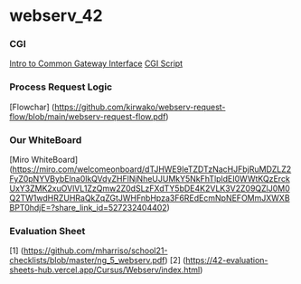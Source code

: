 # webserv_42

### CGI

[Intro to Common Gateway Interface](http://www.mnuwer.dbasedeveloper.co.uk/dlearn/web/session01.htm)
[CGI Script](http://www.wijata.com/cgi/cgispec.html#4.0)

### Process Request Logic
[Flowchar] (https://github.com/kirwako/webserv-request-flow/blob/main/webserv-request-flow.pdf)

### Our WhiteBoard
[Miro WhiteBoard] (https://miro.com/welcomeonboard/dTJHWE9IeTZDTzNacHJFbjRuMDZLZ2FyZ0pNYVBybElna0lkQVdyZHFlNjNheUJUMkY5NkFhTlpldEI0WWtKQzErckUxY3ZMK2xuOVlVL1ZzQmw2Z0dSLzFXdTY5bDE4K2VLK3V2Z09QZlJ0M0Q2TW1wdHRZUHRaQkZqZGtJWHFnbHpza3F6REdEcmNpNEFOMmJXWXBBPT0hdjE=?share_link_id=527232404402)

### Evaluation Sheet
[1] (https://github.com/mharriso/school21-checklists/blob/master/ng_5_webserv.pdf)
[2] (https://42-evaluation-sheets-hub.vercel.app/Cursus/Webserv/index.html)
